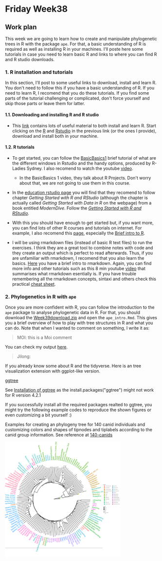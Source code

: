 # Friday Week38

## Work plan


This week we are going to learn how to create and manipulate phylogenetic trees in R with the package `ape`. For that, a basic understanding of R is required as well as installing R in your machines. I'll poste here some tutorials in case you need to learn basic R and links to where you can find R and R studio downloads. 

### 1. R installation and tutorials

In this section, I'll post to some useful links to download, install and learn R. You don't need to follow this if you have a basic understanding of R. If you need to learn R, I recomend that you do these tutorials. If you find some parts of the tutorial challenging or complicated, don't force yourself and skip those parts or leave them for latter. 

#### 1.1. Downloading and installing R and R studio

- This [link](https://education.rstudio.com/learn/beginner/) contains lots of useful material to both install and learn R. Start clicking on the [R](https://cloud.r-project.org) and [Rstudio](https://rstudio.com/products/rstudio/download/) in the previous link (or the ones I provide), download and install both in your machine. 

#### 1.2. R tutorials

- To get started, you can follow the [BasicBasics1](https://rladiessydney.org/courses/ryouwithme/01-basicbasics-1/) brief tutorial of what are the different windows in Rstudio and the handy options, produced by R-Ladies Sydney. I also recomend to watch the youtube [video](https://youtu.be/kfcX5DEMAp4).

    + In the BasicBasics 1 video, they talk about R Projects. Don't worry about that, we are not going to use them in this course. 
    
- In the [education rstudio page](https://education.rstudio.com/learn/beginner/) you will find that they recomend to follow chapter *Getting Started with R and RStudio* (although the chapter is actually called *Getting Started with Data in R* on the webpage) from a book entitled *ModernDive*. Follow the [*Getting Started with R and RStudio*](https://moderndive.netlify.app/1-5-conclusion.html).

- With this you should have enough to get started but, if you want more, you can find lots of other R courses and tutorials on internet. For example, I also recomend this [page](https://whitlockschluter.zoology.ubc.ca/r-code), especially the [Brief intro to R](https://whitlockschluter.zoology.ubc.ca/r-code/intror). 

- I will be using rmarkdown files (instead of basic R text files) to run the exercises. I think they are a great tool to combine notes with code and they create an output which is perfect to read afterwards. Thus, if you are unfamiliar with rmarkdown, I recomend that you also learn the basics. [Here](https://rmarkdown.rstudio.com/articles_intro.html) you have a brief intro to rmarkdown. Again, you can find more info and other tutorials such as this 8 min youtube [video](https://www.youtube.com/watch?v=1XJTddpcj3w) that summarises what rmarkdown esentially is. If you have trouble remembering all the rmarkdown concepts, sintaxi and others check this practical [cheat sheet](https://rstudio.com/wp-content/uploads/2015/02/rmarkdown-cheatsheet.pdf).


### 2. Phylogenetics in R with `ape`

Once you are more confident with R, you can follow the introduction to the `ape` package to analyse phylogenetic data in R. For that, you should download the [Week39download.zip](Week39download.zip) and open the `ape_intro.Rmd`. This gives you a brief overview of how to play with tree structures in R and what you can do. Note that when I wanted to comment on something, I write it as:

> MOI: this is a Moi comment

You can check my output [here](ape_intro.md).


> Jilong:

If you already know some about R and the tidyverse. Here is an tree visualization extension with ggplot-like version.

[ggtree](https://yulab-smu.top/treedata-book/chapter4.html)


See [Installation of ggtree](https://bioconductor.org/packages/release/bioc/html/ggtree.html) as the install.packages("ggtree") might not work for R version 4.2.1

If you successfully install all the required packages realted to ggtree, you might try the following example codes to reproduce the shown figures or even customizing a bit yourself :)

Examples for creating an phylogeny tree for 140 canid individuals and customizing colors and shapes of tipnodes and tiplabels according to the canid group information. See reference at [140-canids](https://github.com/Jilong-Jerome/Evolutionary_Thinking_2022/tree/main/week38/Friday/dog_nj_tree)

<img src="./dog_nj_tree/141tree_len.png" width="75%"> 
